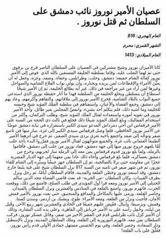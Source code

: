 <h1 dir="rtl">عصيان الأمير نوروز نائب دمشق على السلطان ثم قتل نوروز .</h1>

<h5 dir="rtl">العام الهجري:  816

الشهر القمري: محرم

العام الميلادي: 1413</h5>

<p dir="rtl">كانا الأميران نوروز وشيخ مشتركينِ في العصيان على السلطان الناصر فرج بن برقوق حتى تم لهما التغلب عليه، وقاما بسلطنة الخليفة المستعين بالله الذي  فوض إلى الأمير نوروز كفالة الشام جميعه: دمشق، وحلب، وطرابلس، وحماة، وصفد، وغزة، وجعل له أن يعيِّنَ الأمراء والإقطاعات لمن يريده ويختاره، وأن يولي نواب القلاع الشامية والسواحل وغيرها لمن أراد من غير مراجعة في ذلك، غير أنه يطالع الخليفة، ثم إن الأمير شيخًا استطاع أن يتسلطن ويخلع الخليفة من السلطنة فهذا ما أثار حفيظة نوروز الذي استدعى جميع النواب بالبلاد الشامية، فخرج الأمير نوروز إلى ملاقاتهم، والتقاهم وأكرمهم، وعاد بهم إلى دمشق، وجمع القضاة والأعيان، واستفتاهم في سلطنة الملك المؤيد شيخ وحبسه للخليفة وما أشبه ذلك، فلم يتكلم أحد بشيء، وانفضَّ المجلس بغير طائل، وأخذ الأمير نوروز في تقوية أموره واستعداده لقتال الملك المؤيد شيخ، وطلب التركمان، وأكثر من استخدام المماليك، وبلغ الملك المؤيد شيخًا ذلك فخلع في ثالث ذي الحجة من السنة على الأمير قرقماس ابن أخي دمرداش المدعو سيدي الكبير باستقراره في نيابة دمشق عوضًا عن الأمير نوروز الحافظي، فلما وصل قرقماس سيدي الكبير إلى غزة، سار منها في تاسع صفر وتوجَّه إلى صفد واجتمع بأخيه تغري بردي سيدي الصغير، ثم خرج في أثرهما الأمير ألطنبغا العثماني نائب غزة، والجميع متوجِّهون لقتال الأمير نوروز فقرَّروا البدء بأخذ حلب لَمَّا بلغهم خروج نوروز منها إلى جهة دمشق، فعاد نوزوز من حلب إلى دمشق، فأقاموا بالرملة، ولما بلغ نوروز قدوم قرقماس بمن معه إلى الرملة سار لحربهم، وخرج من دمشق بعساكره، فلما بلغ قرقماس وأخاه ذلك عادا بمن معهما إلى جهة الديار المصرية عجزًا عن مقاومته حتى نزلا بالصالحية، ثم إن السلطان جهز جيشًا وسيَّره إلى الشام للقاء نوروز، ثم في شهر صفر في ثامنه من السنة 817 نزل السلطان شيخ على قبة يلبغا خارج دمشق، وقد استعد نوروز وحَصَّن القلعة والمدينة، فأقام السلطان أيامًا، ثم رحل ونزل بطرف القبيبات، وكان السلطان -من الخربة- قد بعث قاضي القضاة مجد الدين سالم الحنبلي إلى الأمير نوروز ومعه قرا أول المؤيدي في طلب الصلح، فامتنع من ذلك، ووقعت الحرب، فانهزم نوروز، وامتنع بالقلعة في السادس والعشرين ونزل السلطان بالميدان، وحاصر القلعة، ورمى عليها بالمكاحل والمدافع والمنجنيق، حتى بعث نوروز بالأمير قمش الأمان، فأُجيبَ ونزل من القلعة، ومعه الأمراء: طوخ، ويشبك بن أزدمر، وسدن كستا، وقمش، وبرسبغا، وأينال، فقُبِض عليهم جميعًا في الحادي والعشرين شهر ربيع الآخر، وقُتِل من ليلته، وحُمِل رأسه على يد الأمير جرباش إلى القاهرة، وعلى يده كتب البشارة، وذلك أن الأمير كزل نائب طرابلس قَدِمَ في العشر الأخير من صفر، وقاتل عسكر نوروز، فركب السلطان بمن معه، فانهزم النوروزية إلى القلعة، وملك السلطان المدينة، ونزل بالإسطبل ودار السعادة، وحصر القلعة، وفي يوم الخميس مستهل جمادى الأولى قدم رأس نوروز، فعُلِّقَ على باب القلعة!</p></br>
